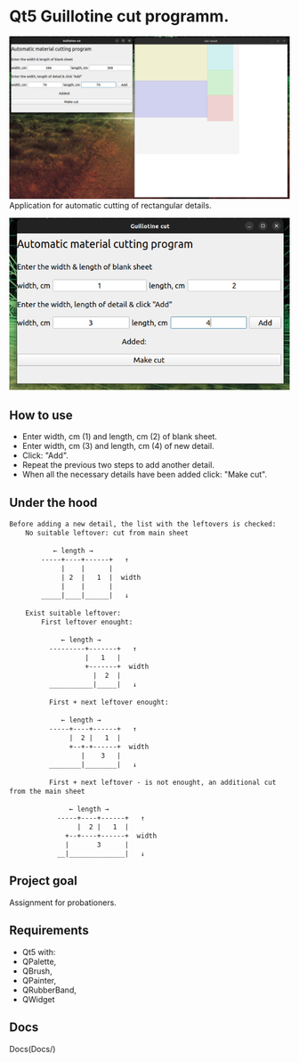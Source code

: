 # Qt5 Guillotine cut programm.
![Alt text](Docs/example.png)
Application for automatic cutting of rectangular details.

![Alt text](Docs/main_window.png)
## How to use
* Enter width, cm (1) and length, cm (2) of blank sheet.
* Enter width, cm (3) and length, cm (4) of new detail.
* Click: "Add". 
* Repeat the previous two steps to add another detail. 
* When all the necessary details have been added click: "Make cut".

## Under the hood
```
Before adding a new detail, the list with the leftovers is checked:
	No suitable leftover: cut from main sheet

           ← length →
        -----+----+------+   ↑
             |    |      |
             | 2  |   1  |  width
             |    |      |
        _____|____|______|   ↓
        
	Exist suitable leftover:
		First leftover enought:

             ← length →
          ---------+-------+   ↑
                   |   1   |
                   +-------+  width
                     |  2  |
          ___________|_____|   ↓
          
          First + next leftover enought:

             ← length →
          -----+----+------+   ↑
               |  2 |   1  |
               +--+-+------+  width
                  |    3   |
          ________|________|   ↓
          
          First + next leftover - is not enought, an additional cut from the main sheet

               ← length →
            -----+----+------+   ↑
                 |  2 |   1  |
              +--+----+------+  width
              |       3      |
            __|______________|   ↓
```
  
## Project goal

Assignment for probationers.

## Requirements 
* Qt5 with:
* QPalette, 
* QBrush, 
* QPainter, 
* QRubberBand, 
* QWidget

## Docs
Docs(Docs/)
